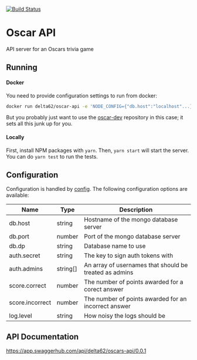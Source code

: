 [![Build Status](https://travis-ci.org/delta62/oscar-api.svg?branch=master)](https://travis-ci.org/delta62/oscar-api)

# Oscar API

API server for an Oscars trivia game

## Running

#### Docker

You need to provide configuration settings to run from docker:

``` bash
docker run delta62/oscar-api -e 'NODE_CONFIG={"db.host":"localhost"...}'
```

But you probably just want to use the [oscar-dev](https://github.com/delta62/oscar-dev)
repository in this case; it sets all this junk up for you.

#### Locally

First, install NPM packages with `yarn`. Then, `yarn start` will start the server.
You can do `yarn test` to run the tests.

## Configuration

Configuration is handled by [config](https://www.npmjs.com/package/config).
The following configuration options are available:

| Name            | Type     | Description                                            |
| --------------- | -------- | ------------------------------------------------------ |
| db.host         | string   | Hostname of the mongo database server                  |
| db.port         | number   | Port of the mongo database server                      |
| db.dp           | string   | Database name to use                                   |
| auth.secret     | string   | The key to sign auth tokens with                       |
| auth.admins     | string[] | An array of usernames that should be treated as admins |
| score.correct   | number   | The number of points awarded for a corect answer       |
| score.incorrect | number   | The number of points awarded for an incorrect answer   |
| log.level       | string   | How noisy the logs should be                           |

## API Documentation

https://app.swaggerhub.com/api/delta62/oscars-api/0.0.1
